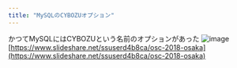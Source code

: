```yaml
---
title: "MySQLのCYBOZUオプション"
---
```


かつてMySQLにはCYBOZUという名前のオプションがあった
![image](https://gyazo.com/9a4256422647789ad83b983c33ce43a6/thumb/1000)
[https://www.slideshare.net/ssuserd4b8ca/osc-2018-osaka](https://www.slideshare.net/ssuserd4b8ca/osc-2018-osaka)